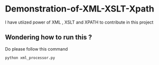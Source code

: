 # Demonstration-of-XML-XSLT-Xpath
I have utiized power of XML , XSLT and XPATH to contribute in this project 

## Wondering how to run this ?

Do please follow this command 

```
python xml_processor.py
```
